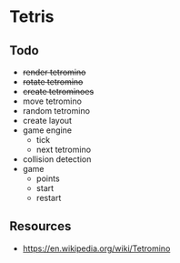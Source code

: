 # Tetris


## Todo

- ~~render tetromino~~
- ~~rotate tetromino~~
- ~~create tetrominoes~~
- move tetromino
- random tetromino
- create layout
- game engine
    - tick
    - next tetromino
- collision detection
- game
    - points
    - start
    - restart


## Resources

- https://en.wikipedia.org/wiki/Tetromino
